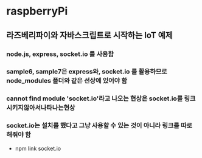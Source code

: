 # raspberryPi

## 라즈베리파이와 자바스크립트로 시작하는 IoT 예제

### node.js, express, socket.io 를 사용함
### sample6, sample7은 express와, socket.io 를 활용하므로 node_modules 폴더와 같은 선상에 있어야 함  
### cannot find module 'socket.io'라고 나오는 현상은 socket.io를 링크시키지않아서나타나는현상  
### socket.io는 설치를 했다고 그냥 사용할 수 있는 것이 아니라 링크를 따로 해줘야 함  
 * npm link socket.io  


